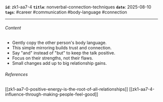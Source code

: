 **`id`**: zk1-aa7-4
**`title`**: nonverbal-connection-techniques
**`date`**: 2025-08-10
**`tags`**: #career #communication #body-language #connection

---

###### Content

-   Gently copy the other person's body language.
-   This simple mirroring builds trust and connection.
-   Say "and" instead of "but" to keep the talk positive.
-   Focus on their strengths, not their flaws.
-   Small changes add up to big relationship gains.

###### References

[[zk1-aa7-0-positive-energy-is-the-root-of-all-relationships]]
[[zk1-aa7-4-influence-through-making-people-feel-good]]
